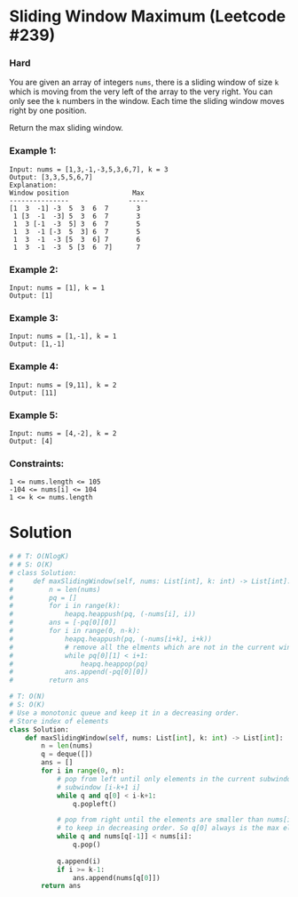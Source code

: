 Sliding Window Maximum (Leetcode #239)
===============================
### Hard

You are given an array of integers `nums`, there is a sliding window of size `k` which is moving from the very left of the array to the very right.
You can only see the `k` numbers in the window. Each time the sliding window moves right by one position.

Return the max sliding window.

 

### Example 1:
```
Input: nums = [1,3,-1,-3,5,3,6,7], k = 3
Output: [3,3,5,5,6,7]
Explanation: 
Window position                Max
---------------               -----
[1  3  -1] -3  5  3  6  7       3
 1 [3  -1  -3] 5  3  6  7       3
 1  3 [-1  -3  5] 3  6  7       5
 1  3  -1 [-3  5  3] 6  7       5
 1  3  -1  -3 [5  3  6] 7       6
 1  3  -1  -3  5 [3  6  7]      7
```

### Example 2:
```
Input: nums = [1], k = 1
Output: [1]
```

### Example 3:
```
Input: nums = [1,-1], k = 1
Output: [1,-1]
```

### Example 4:
```
Input: nums = [9,11], k = 2
Output: [11]
```

### Example 5:
```
Input: nums = [4,-2], k = 2
Output: [4]
 ```

### Constraints:
```
1 <= nums.length <= 105
-104 <= nums[i] <= 104
1 <= k <= nums.length
```

Solution
========

```python
# # T: O(NlogK)
# # S: O(K)
# class Solution:
#     def maxSlidingWindow(self, nums: List[int], k: int) -> List[int]:
#         n = len(nums)
#         pq = []
#         for i in range(k):
#             heapq.heappush(pq, (-nums[i], i))
#         ans = [-pq[0][0]]
#         for i in range(0, n-k):
#             heapq.heappush(pq, (-nums[i+k], i+k))
#             # remove all the elments which are not in the current window
#             while pq[0][1] < i+1:
#                 heapq.heappop(pq)
#             ans.append(-pq[0][0])
#         return ans

# T: O(N)
# S: O(K)
# Use a monotonic queue and keep it in a decreasing order.
# Store index of elements
class Solution:
    def maxSlidingWindow(self, nums: List[int], k: int) -> List[int]:
        n = len(nums)
        q = deque([])
        ans = []
        for i in range(0, n):
            # pop from left until only elements in the current subwindow exist.
            # subwindow [i-k+1 i]
            while q and q[0] < i-k+1:
                q.popleft()

            # pop from right until the elements are smaller than nums[i].
            # to keep in decreasing order. So q[0] always is the max element.
            while q and nums[q[-1]] < nums[i]:
                q.pop()
            
            q.append(i)
            if i >= k-1:
                ans.append(nums[q[0]])
        return ans
```
